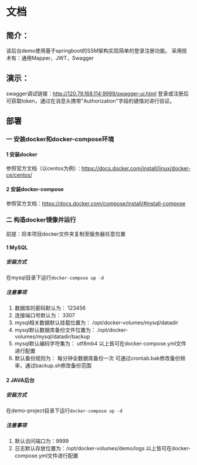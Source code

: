 # 文档

## 简介：
该后台demo使用基于springboot的SSM架构实现简单的登录注册功能。
采用技术有：通用Mapper，JWT，Swagger

## 演示：
swagger调试链接：http://120.79.168.114:9999/swagger-ui.html
登录或注册后可获取token，通过在消息头携带"Authorization"字段的键值对进行验证。

## 部署

### 一 安装docker和docker-compose环境
#### 1 安装docker
参照官方文档（以centos为例）：https://docs.docker.com/install/linux/docker-ce/centos/
#### 2 安装docker-compose
参照官方文档：https://docs.docker.com/compose/install/#install-compose

### 二 构造docker镜像并运行
前提：将本项目docker文件夹复制至服务器任意位置
#### 1 MySQL
##### 安装方式
在mysql目录下运行`docker-compose up -d`
##### 注意事项
1. 数据库的密码默认为： 123456
2. 连接端口号默认为： 3307
3. mysql相关数据默认挂载位置为： /opt/docker-volumes/mysql/datadir
4. mysql默认数据库备份文件位置为： /opt/docker-volumes/mysql/datadir/backup
5. mysql默认编码字符集为： utf8mb4
以上皆可在docker-compose.yml文件进行配置
6. 默认备份规则为： 每分钟全数据库备份一次
可通过crontab.bak修改备份频率，通过backup.sh修改备份范围
#### 2 JAVA后台
##### 安装方式
在demo-project目录下运行`docker-compose up -d`
##### 注意事项
1. 默认访问端口为：9999
2. 日志默认存放位置为：/opt/docker-volumes/demo/logs
以上皆可在docker-compose.yml文件进行配置